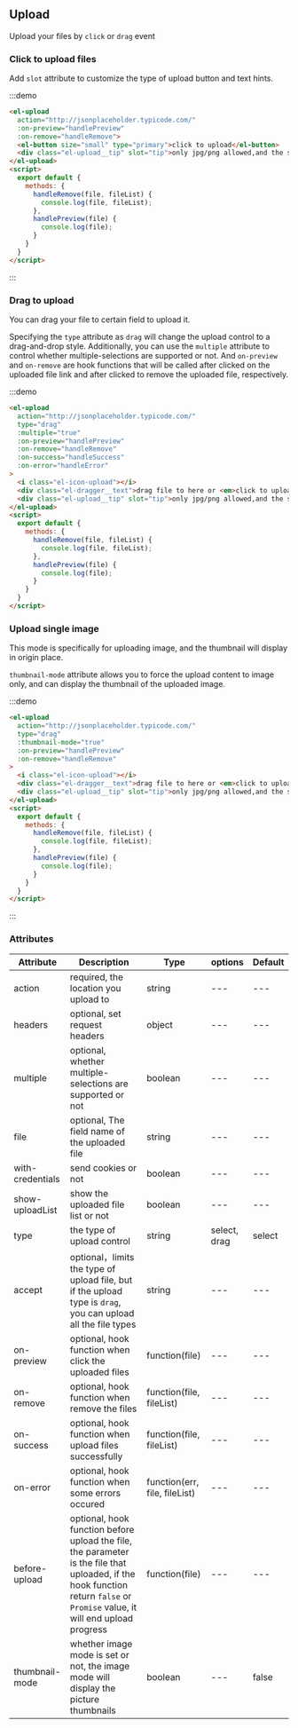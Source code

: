 ## Upload


Upload your files by `click` or `drag` event

### Click to upload files

Add `slot` attribute to customize the type of upload button and text hints.

:::demo

```html
<el-upload
  action="http://jsonplaceholder.typicode.com/"
  :on-preview="handlePreview"
  :on-remove="handleRemove">
  <el-button size="small" type="primary">click to upload</el-button>
  <div class="el-upload__tip" slot="tip">only jpg/png allowed,and the size must be less than 500kb</div>
</el-upload>
<script>
  export default {
    methods: {
      handleRemove(file, fileList) {
        console.log(file, fileList);
      },
      handlePreview(file) {
        console.log(file);
      }
    }
  }
</script>
```

:::

### Drag to upload

You can drag your file to certain field to upload it.

Specifying the `type` attribute as `drag` will change the upload control to a drag-and-drop style. Additionally, you can use the `multiple` attribute to control whether multiple-selections are supported or not. And `on-preview` and `on-remove` are hook functions that will be called after clicked on the uploaded file link and after clicked to remove the uploaded file, respectively.

:::demo

```html
<el-upload
  action="http://jsonplaceholder.typicode.com/"
  type="drag"
  :multiple="true"
  :on-preview="handlePreview"
  :on-remove="handleRemove"
  :on-success="handleSuccess"
  :on-error="handleError"
>
  <i class="el-icon-upload"></i>
  <div class="el-dragger__text">drag file to here or <em>click to upload</em></div>
  <div class="el-upload__tip" slot="tip">only jpg/png allowed,and the size must be less than 500kb</div>
</el-upload>
<script>
  export default {
    methods: {
      handleRemove(file, fileList) {
        console.log(file, fileList);
      },
      handlePreview(file) {
        console.log(file);
      }
    }
  }
</script>
```

### Upload single image

This mode is specifically for uploading image, and the thumbnail will display in origin place.

`thumbnail-mode` attribute allows you to force the upload content to image only, and can display the thumbnail of the uploaded image.

:::demo

```html
<el-upload
  action="http://jsonplaceholder.typicode.com/"
  type="drag"
  :thumbnail-mode="true"
  :on-preview="handlePreview"
  :on-remove="handleRemove"
>
  <i class="el-icon-upload"></i>
  <div class="el-dragger__text">drag file to here or <em>click to upload</em></div>
  <div class="el-upload__tip" slot="tip">only jpg/png allowed,and the size must be less than 500kb</div>
</el-upload>
<script>
  export default {
    methods: {
      handleRemove(file, fileList) {
        console.log(file, fileList);
      },
      handlePreview(file) {
        console.log(file);
      }
    }
  }
</script>
```

:::

### Attributes

Attribute| Description | Type | options | Default
----| ----| ----| ----| ----
action | required, the location you upload to | string | --- |---
headers | optional, set request headers | object | --- | ---
multiple | optional, whether multiple-selections are supported or not| boolean | --- | ---
file | optional, The field name of the uploaded file | string | --- | ---
with-credentials | send cookies or not | boolean | --- | ---
show-uploadList | show the uploaded file list or not | boolean | --- |---
type | the type of upload control | string | select, drag | select
accept | optional，limits the type of upload file, but if the upload type is `drag`, you can upload all the file types | string | --- | ---
on-preview | optional, hook function when click the uploaded files | function(file) | --- | ---
on-remove | optional, hook function when remove the files | function(file, fileList) | --- | ---
on-success | optional, hook function when upload files successfully | function(file, fileList) | --- | ---
on-error | optional, hook function when some errors occured | function(err, file, fileList) | --- | ---
before-upload | optional, hook function before upload the file, the parameter is the file that uploaded, if the hook function return `false` or `Promise` value, it will end upload progress | function(file) | --- | ---
thumbnail-mode | whether image mode is set or not, the image mode will display the picture thumbnails | boolean | --- | false


